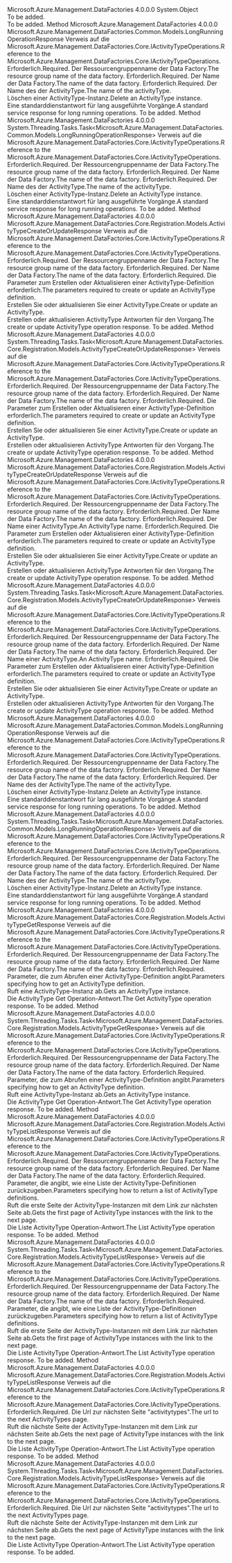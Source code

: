 <Type Name="ActivityTypeOperationsExtensions" FullName="Microsoft.Azure.Management.DataFactories.Core.ActivityTypeOperationsExtensions">
  <TypeSignature Language="C#" Value="public static class ActivityTypeOperationsExtensions" />
  <TypeSignature Language="ILAsm" Value=".class public auto ansi abstract sealed beforefieldinit ActivityTypeOperationsExtensions extends System.Object" />
  <TypeSignature Language="DocId" Value="T:Microsoft.Azure.Management.DataFactories.Core.ActivityTypeOperationsExtensions" />
  <TypeSignature Language="VB.NET" Value="Public Module ActivityTypeOperationsExtensions" />
  <TypeSignature Language="F#" Value="type ActivityTypeOperationsExtensions = class" />
  <AssemblyInfo>
    <AssemblyName>Microsoft.Azure.Management.DataFactories</AssemblyName>
    <AssemblyVersion>4.0.0.0</AssemblyVersion>
  </AssemblyInfo>
  <Base>
    <BaseTypeName>System.Object</BaseTypeName>
  </Base>
  <Interfaces />
  <Docs>
    <summary>To be added.</summary>
    <remarks>To be added.</remarks>
  </Docs>
  <Members>
    <Member MemberName="BeginDelete">
      <MemberSignature Language="C#" Value="public static Microsoft.Azure.Management.DataFactories.Common.Models.LongRunningOperationResponse BeginDelete (this Microsoft.Azure.Management.DataFactories.Core.IActivityTypeOperations operations, string resourceGroupName, string dataFactoryName, string activityTypeName);" />
      <MemberSignature Language="ILAsm" Value=".method public static hidebysig class Microsoft.Azure.Management.DataFactories.Common.Models.LongRunningOperationResponse BeginDelete(class Microsoft.Azure.Management.DataFactories.Core.IActivityTypeOperations operations, string resourceGroupName, string dataFactoryName, string activityTypeName) cil managed" />
      <MemberSignature Language="DocId" Value="M:Microsoft.Azure.Management.DataFactories.Core.ActivityTypeOperationsExtensions.BeginDelete(Microsoft.Azure.Management.DataFactories.Core.IActivityTypeOperations,System.String,System.String,System.String)" />
      <MemberSignature Language="VB.NET" Value="&lt;Extension()&gt;&#xA;Public Function BeginDelete (operations As IActivityTypeOperations, resourceGroupName As String, dataFactoryName As String, activityTypeName As String) As LongRunningOperationResponse" />
      <MemberSignature Language="F#" Value="static member BeginDelete : Microsoft.Azure.Management.DataFactories.Core.IActivityTypeOperations * string * string * string -&gt; Microsoft.Azure.Management.DataFactories.Common.Models.LongRunningOperationResponse" Usage="Microsoft.Azure.Management.DataFactories.Core.ActivityTypeOperationsExtensions.BeginDelete (operations, resourceGroupName, dataFactoryName, activityTypeName)" />
      <MemberType>Method</MemberType>
      <AssemblyInfo>
        <AssemblyName>Microsoft.Azure.Management.DataFactories</AssemblyName>
        <AssemblyVersion>4.0.0.0</AssemblyVersion>
      </AssemblyInfo>
      <ReturnValue>
        <ReturnType>Microsoft.Azure.Management.DataFactories.Common.Models.LongRunningOperationResponse</ReturnType>
      </ReturnValue>
      <Parameters>
        <Parameter Name="operations" Type="Microsoft.Azure.Management.DataFactories.Core.IActivityTypeOperations" RefType="this" />
        <Parameter Name="resourceGroupName" Type="System.String" />
        <Parameter Name="dataFactoryName" Type="System.String" />
        <Parameter Name="activityTypeName" Type="System.String" />
      </Parameters>
      <Docs>
        <param name="operations">
            <span data-ttu-id="b7445-101">Verweis auf die Microsoft.Azure.Management.DataFactories.Core.IActivityTypeOperations.</span><span class="sxs-lookup"><span data-stu-id="b7445-101">Reference to the Microsoft.Azure.Management.DataFactories.Core.IActivityTypeOperations.</span></span>
            </param>
        <param name="resourceGroupName">
            <span data-ttu-id="b7445-102">Erforderlich.</span><span class="sxs-lookup"><span data-stu-id="b7445-102">Required.</span></span> <span data-ttu-id="b7445-103">Der Ressourcengruppenname der Data Factory.</span><span class="sxs-lookup"><span data-stu-id="b7445-103">The resource group name of the data factory.</span></span>
            </param>
        <param name="dataFactoryName">
            <span data-ttu-id="b7445-104">Erforderlich.</span><span class="sxs-lookup"><span data-stu-id="b7445-104">Required.</span></span> <span data-ttu-id="b7445-105">Der Name der Data Factory.</span><span class="sxs-lookup"><span data-stu-id="b7445-105">The name of the data factory.</span></span>
            </param>
        <param name="activityTypeName">
            <span data-ttu-id="b7445-106">Erforderlich.</span><span class="sxs-lookup"><span data-stu-id="b7445-106">Required.</span></span> <span data-ttu-id="b7445-107">Der Name des der ActivityType.</span><span class="sxs-lookup"><span data-stu-id="b7445-107">The name of the activityType.</span></span>
            </param>
        <summary>
            <span data-ttu-id="b7445-108">Löschen einer ActivityType-Instanz.</span><span class="sxs-lookup"><span data-stu-id="b7445-108">Delete an ActivityType instance.</span></span>
            </summary>
        <returns>
            <span data-ttu-id="b7445-109">Eine standarddienstantwort für lang ausgeführte Vorgänge.</span><span class="sxs-lookup"><span data-stu-id="b7445-109">A standard service response for long running operations.</span></span>
            </returns>
        <remarks>To be added.</remarks>
      </Docs>
    </Member>
    <Member MemberName="BeginDeleteAsync">
      <MemberSignature Language="C#" Value="public static System.Threading.Tasks.Task&lt;Microsoft.Azure.Management.DataFactories.Common.Models.LongRunningOperationResponse&gt; BeginDeleteAsync (this Microsoft.Azure.Management.DataFactories.Core.IActivityTypeOperations operations, string resourceGroupName, string dataFactoryName, string activityTypeName);" />
      <MemberSignature Language="ILAsm" Value=".method public static hidebysig class System.Threading.Tasks.Task`1&lt;class Microsoft.Azure.Management.DataFactories.Common.Models.LongRunningOperationResponse&gt; BeginDeleteAsync(class Microsoft.Azure.Management.DataFactories.Core.IActivityTypeOperations operations, string resourceGroupName, string dataFactoryName, string activityTypeName) cil managed" />
      <MemberSignature Language="DocId" Value="M:Microsoft.Azure.Management.DataFactories.Core.ActivityTypeOperationsExtensions.BeginDeleteAsync(Microsoft.Azure.Management.DataFactories.Core.IActivityTypeOperations,System.String,System.String,System.String)" />
      <MemberSignature Language="VB.NET" Value="&lt;Extension()&gt;&#xA;Public Function BeginDeleteAsync (operations As IActivityTypeOperations, resourceGroupName As String, dataFactoryName As String, activityTypeName As String) As Task(Of LongRunningOperationResponse)" />
      <MemberSignature Language="F#" Value="static member BeginDeleteAsync : Microsoft.Azure.Management.DataFactories.Core.IActivityTypeOperations * string * string * string -&gt; System.Threading.Tasks.Task&lt;Microsoft.Azure.Management.DataFactories.Common.Models.LongRunningOperationResponse&gt;" Usage="Microsoft.Azure.Management.DataFactories.Core.ActivityTypeOperationsExtensions.BeginDeleteAsync (operations, resourceGroupName, dataFactoryName, activityTypeName)" />
      <MemberType>Method</MemberType>
      <AssemblyInfo>
        <AssemblyName>Microsoft.Azure.Management.DataFactories</AssemblyName>
        <AssemblyVersion>4.0.0.0</AssemblyVersion>
      </AssemblyInfo>
      <ReturnValue>
        <ReturnType>System.Threading.Tasks.Task&lt;Microsoft.Azure.Management.DataFactories.Common.Models.LongRunningOperationResponse&gt;</ReturnType>
      </ReturnValue>
      <Parameters>
        <Parameter Name="operations" Type="Microsoft.Azure.Management.DataFactories.Core.IActivityTypeOperations" RefType="this" />
        <Parameter Name="resourceGroupName" Type="System.String" />
        <Parameter Name="dataFactoryName" Type="System.String" />
        <Parameter Name="activityTypeName" Type="System.String" />
      </Parameters>
      <Docs>
        <param name="operations">
            <span data-ttu-id="b7445-110">Verweis auf die Microsoft.Azure.Management.DataFactories.Core.IActivityTypeOperations.</span><span class="sxs-lookup"><span data-stu-id="b7445-110">Reference to the Microsoft.Azure.Management.DataFactories.Core.IActivityTypeOperations.</span></span>
            </param>
        <param name="resourceGroupName">
            <span data-ttu-id="b7445-111">Erforderlich.</span><span class="sxs-lookup"><span data-stu-id="b7445-111">Required.</span></span> <span data-ttu-id="b7445-112">Der Ressourcengruppenname der Data Factory.</span><span class="sxs-lookup"><span data-stu-id="b7445-112">The resource group name of the data factory.</span></span>
            </param>
        <param name="dataFactoryName">
            <span data-ttu-id="b7445-113">Erforderlich.</span><span class="sxs-lookup"><span data-stu-id="b7445-113">Required.</span></span> <span data-ttu-id="b7445-114">Der Name der Data Factory.</span><span class="sxs-lookup"><span data-stu-id="b7445-114">The name of the data factory.</span></span>
            </param>
        <param name="activityTypeName">
            <span data-ttu-id="b7445-115">Erforderlich.</span><span class="sxs-lookup"><span data-stu-id="b7445-115">Required.</span></span> <span data-ttu-id="b7445-116">Der Name des der ActivityType.</span><span class="sxs-lookup"><span data-stu-id="b7445-116">The name of the activityType.</span></span>
            </param>
        <summary>
            <span data-ttu-id="b7445-117">Löschen einer ActivityType-Instanz.</span><span class="sxs-lookup"><span data-stu-id="b7445-117">Delete an ActivityType instance.</span></span>
            </summary>
        <returns>
            <span data-ttu-id="b7445-118">Eine standarddienstantwort für lang ausgeführte Vorgänge.</span><span class="sxs-lookup"><span data-stu-id="b7445-118">A standard service response for long running operations.</span></span>
            </returns>
        <remarks>To be added.</remarks>
      </Docs>
    </Member>
    <Member MemberName="CreateOrUpdate">
      <MemberSignature Language="C#" Value="public static Microsoft.Azure.Management.DataFactories.Core.Registration.Models.ActivityTypeCreateOrUpdateResponse CreateOrUpdate (this Microsoft.Azure.Management.DataFactories.Core.IActivityTypeOperations operations, string resourceGroupName, string dataFactoryName, Microsoft.Azure.Management.DataFactories.Core.Registration.Models.ActivityTypeCreateOrUpdateParameters parameters);" />
      <MemberSignature Language="ILAsm" Value=".method public static hidebysig class Microsoft.Azure.Management.DataFactories.Core.Registration.Models.ActivityTypeCreateOrUpdateResponse CreateOrUpdate(class Microsoft.Azure.Management.DataFactories.Core.IActivityTypeOperations operations, string resourceGroupName, string dataFactoryName, class Microsoft.Azure.Management.DataFactories.Core.Registration.Models.ActivityTypeCreateOrUpdateParameters parameters) cil managed" />
      <MemberSignature Language="DocId" Value="M:Microsoft.Azure.Management.DataFactories.Core.ActivityTypeOperationsExtensions.CreateOrUpdate(Microsoft.Azure.Management.DataFactories.Core.IActivityTypeOperations,System.String,System.String,Microsoft.Azure.Management.DataFactories.Core.Registration.Models.ActivityTypeCreateOrUpdateParameters)" />
      <MemberSignature Language="VB.NET" Value="&lt;Extension()&gt;&#xA;Public Function CreateOrUpdate (operations As IActivityTypeOperations, resourceGroupName As String, dataFactoryName As String, parameters As ActivityTypeCreateOrUpdateParameters) As ActivityTypeCreateOrUpdateResponse" />
      <MemberSignature Language="F#" Value="static member CreateOrUpdate : Microsoft.Azure.Management.DataFactories.Core.IActivityTypeOperations * string * string * Microsoft.Azure.Management.DataFactories.Core.Registration.Models.ActivityTypeCreateOrUpdateParameters -&gt; Microsoft.Azure.Management.DataFactories.Core.Registration.Models.ActivityTypeCreateOrUpdateResponse" Usage="Microsoft.Azure.Management.DataFactories.Core.ActivityTypeOperationsExtensions.CreateOrUpdate (operations, resourceGroupName, dataFactoryName, parameters)" />
      <MemberType>Method</MemberType>
      <AssemblyInfo>
        <AssemblyName>Microsoft.Azure.Management.DataFactories</AssemblyName>
        <AssemblyVersion>4.0.0.0</AssemblyVersion>
      </AssemblyInfo>
      <ReturnValue>
        <ReturnType>Microsoft.Azure.Management.DataFactories.Core.Registration.Models.ActivityTypeCreateOrUpdateResponse</ReturnType>
      </ReturnValue>
      <Parameters>
        <Parameter Name="operations" Type="Microsoft.Azure.Management.DataFactories.Core.IActivityTypeOperations" RefType="this" />
        <Parameter Name="resourceGroupName" Type="System.String" />
        <Parameter Name="dataFactoryName" Type="System.String" />
        <Parameter Name="parameters" Type="Microsoft.Azure.Management.DataFactories.Core.Registration.Models.ActivityTypeCreateOrUpdateParameters" />
      </Parameters>
      <Docs>
        <param name="operations">
            <span data-ttu-id="b7445-119">Verweis auf die Microsoft.Azure.Management.DataFactories.Core.IActivityTypeOperations.</span><span class="sxs-lookup"><span data-stu-id="b7445-119">Reference to the Microsoft.Azure.Management.DataFactories.Core.IActivityTypeOperations.</span></span>
            </param>
        <param name="resourceGroupName">
            <span data-ttu-id="b7445-120">Erforderlich.</span><span class="sxs-lookup"><span data-stu-id="b7445-120">Required.</span></span> <span data-ttu-id="b7445-121">Der Ressourcengruppenname der Data Factory.</span><span class="sxs-lookup"><span data-stu-id="b7445-121">The resource group name of the data factory.</span></span>
            </param>
        <param name="dataFactoryName">
            <span data-ttu-id="b7445-122">Erforderlich.</span><span class="sxs-lookup"><span data-stu-id="b7445-122">Required.</span></span> <span data-ttu-id="b7445-123">Der Name der Data Factory.</span><span class="sxs-lookup"><span data-stu-id="b7445-123">The name of the data factory.</span></span>
            </param>
        <param name="parameters">
            <span data-ttu-id="b7445-124">Erforderlich.</span><span class="sxs-lookup"><span data-stu-id="b7445-124">Required.</span></span> <span data-ttu-id="b7445-125">Die Parameter zum Erstellen oder Aktualisieren einer ActivityType-Definition erforderlich.</span><span class="sxs-lookup"><span data-stu-id="b7445-125">The parameters required to create or update an ActivityType definition.</span></span>
            </param>
        <summary>
            <span data-ttu-id="b7445-126">Erstellen Sie oder aktualisieren Sie einer ActivityType.</span><span class="sxs-lookup"><span data-stu-id="b7445-126">Create or update an ActivityType.</span></span>
            </summary>
        <returns>
            <span data-ttu-id="b7445-127">Erstellen oder aktualisieren ActivityType Antworten für den Vorgang.</span><span class="sxs-lookup"><span data-stu-id="b7445-127">The create or update ActivityType operation response.</span></span>
            </returns>
        <remarks>To be added.</remarks>
      </Docs>
    </Member>
    <Member MemberName="CreateOrUpdateAsync">
      <MemberSignature Language="C#" Value="public static System.Threading.Tasks.Task&lt;Microsoft.Azure.Management.DataFactories.Core.Registration.Models.ActivityTypeCreateOrUpdateResponse&gt; CreateOrUpdateAsync (this Microsoft.Azure.Management.DataFactories.Core.IActivityTypeOperations operations, string resourceGroupName, string dataFactoryName, Microsoft.Azure.Management.DataFactories.Core.Registration.Models.ActivityTypeCreateOrUpdateParameters parameters);" />
      <MemberSignature Language="ILAsm" Value=".method public static hidebysig class System.Threading.Tasks.Task`1&lt;class Microsoft.Azure.Management.DataFactories.Core.Registration.Models.ActivityTypeCreateOrUpdateResponse&gt; CreateOrUpdateAsync(class Microsoft.Azure.Management.DataFactories.Core.IActivityTypeOperations operations, string resourceGroupName, string dataFactoryName, class Microsoft.Azure.Management.DataFactories.Core.Registration.Models.ActivityTypeCreateOrUpdateParameters parameters) cil managed" />
      <MemberSignature Language="DocId" Value="M:Microsoft.Azure.Management.DataFactories.Core.ActivityTypeOperationsExtensions.CreateOrUpdateAsync(Microsoft.Azure.Management.DataFactories.Core.IActivityTypeOperations,System.String,System.String,Microsoft.Azure.Management.DataFactories.Core.Registration.Models.ActivityTypeCreateOrUpdateParameters)" />
      <MemberSignature Language="VB.NET" Value="&lt;Extension()&gt;&#xA;Public Function CreateOrUpdateAsync (operations As IActivityTypeOperations, resourceGroupName As String, dataFactoryName As String, parameters As ActivityTypeCreateOrUpdateParameters) As Task(Of ActivityTypeCreateOrUpdateResponse)" />
      <MemberSignature Language="F#" Value="static member CreateOrUpdateAsync : Microsoft.Azure.Management.DataFactories.Core.IActivityTypeOperations * string * string * Microsoft.Azure.Management.DataFactories.Core.Registration.Models.ActivityTypeCreateOrUpdateParameters -&gt; System.Threading.Tasks.Task&lt;Microsoft.Azure.Management.DataFactories.Core.Registration.Models.ActivityTypeCreateOrUpdateResponse&gt;" Usage="Microsoft.Azure.Management.DataFactories.Core.ActivityTypeOperationsExtensions.CreateOrUpdateAsync (operations, resourceGroupName, dataFactoryName, parameters)" />
      <MemberType>Method</MemberType>
      <AssemblyInfo>
        <AssemblyName>Microsoft.Azure.Management.DataFactories</AssemblyName>
        <AssemblyVersion>4.0.0.0</AssemblyVersion>
      </AssemblyInfo>
      <ReturnValue>
        <ReturnType>System.Threading.Tasks.Task&lt;Microsoft.Azure.Management.DataFactories.Core.Registration.Models.ActivityTypeCreateOrUpdateResponse&gt;</ReturnType>
      </ReturnValue>
      <Parameters>
        <Parameter Name="operations" Type="Microsoft.Azure.Management.DataFactories.Core.IActivityTypeOperations" RefType="this" />
        <Parameter Name="resourceGroupName" Type="System.String" />
        <Parameter Name="dataFactoryName" Type="System.String" />
        <Parameter Name="parameters" Type="Microsoft.Azure.Management.DataFactories.Core.Registration.Models.ActivityTypeCreateOrUpdateParameters" />
      </Parameters>
      <Docs>
        <param name="operations">
            <span data-ttu-id="b7445-128">Verweis auf die Microsoft.Azure.Management.DataFactories.Core.IActivityTypeOperations.</span><span class="sxs-lookup"><span data-stu-id="b7445-128">Reference to the Microsoft.Azure.Management.DataFactories.Core.IActivityTypeOperations.</span></span>
            </param>
        <param name="resourceGroupName">
            <span data-ttu-id="b7445-129">Erforderlich.</span><span class="sxs-lookup"><span data-stu-id="b7445-129">Required.</span></span> <span data-ttu-id="b7445-130">Der Ressourcengruppenname der Data Factory.</span><span class="sxs-lookup"><span data-stu-id="b7445-130">The resource group name of the data factory.</span></span>
            </param>
        <param name="dataFactoryName">
            <span data-ttu-id="b7445-131">Erforderlich.</span><span class="sxs-lookup"><span data-stu-id="b7445-131">Required.</span></span> <span data-ttu-id="b7445-132">Der Name der Data Factory.</span><span class="sxs-lookup"><span data-stu-id="b7445-132">The name of the data factory.</span></span>
            </param>
        <param name="parameters">
            <span data-ttu-id="b7445-133">Erforderlich.</span><span class="sxs-lookup"><span data-stu-id="b7445-133">Required.</span></span> <span data-ttu-id="b7445-134">Die Parameter zum Erstellen oder Aktualisieren einer ActivityType-Definition erforderlich.</span><span class="sxs-lookup"><span data-stu-id="b7445-134">The parameters required to create or update an ActivityType definition.</span></span>
            </param>
        <summary>
            <span data-ttu-id="b7445-135">Erstellen Sie oder aktualisieren Sie einer ActivityType.</span><span class="sxs-lookup"><span data-stu-id="b7445-135">Create or update an ActivityType.</span></span>
            </summary>
        <returns>
            <span data-ttu-id="b7445-136">Erstellen oder aktualisieren ActivityType Antworten für den Vorgang.</span><span class="sxs-lookup"><span data-stu-id="b7445-136">The create or update ActivityType operation response.</span></span>
            </returns>
        <remarks>To be added.</remarks>
      </Docs>
    </Member>
    <Member MemberName="CreateOrUpdateWithRawJsonContent">
      <MemberSignature Language="C#" Value="public static Microsoft.Azure.Management.DataFactories.Core.Registration.Models.ActivityTypeCreateOrUpdateResponse CreateOrUpdateWithRawJsonContent (this Microsoft.Azure.Management.DataFactories.Core.IActivityTypeOperations operations, string resourceGroupName, string dataFactoryName, string activityTypeName, Microsoft.Azure.Management.DataFactories.Core.Registration.Models.ActivityTypeCreateOrUpdateWithRawJsonContentParameters parameters);" />
      <MemberSignature Language="ILAsm" Value=".method public static hidebysig class Microsoft.Azure.Management.DataFactories.Core.Registration.Models.ActivityTypeCreateOrUpdateResponse CreateOrUpdateWithRawJsonContent(class Microsoft.Azure.Management.DataFactories.Core.IActivityTypeOperations operations, string resourceGroupName, string dataFactoryName, string activityTypeName, class Microsoft.Azure.Management.DataFactories.Core.Registration.Models.ActivityTypeCreateOrUpdateWithRawJsonContentParameters parameters) cil managed" />
      <MemberSignature Language="DocId" Value="M:Microsoft.Azure.Management.DataFactories.Core.ActivityTypeOperationsExtensions.CreateOrUpdateWithRawJsonContent(Microsoft.Azure.Management.DataFactories.Core.IActivityTypeOperations,System.String,System.String,System.String,Microsoft.Azure.Management.DataFactories.Core.Registration.Models.ActivityTypeCreateOrUpdateWithRawJsonContentParameters)" />
      <MemberSignature Language="VB.NET" Value="&lt;Extension()&gt;&#xA;Public Function CreateOrUpdateWithRawJsonContent (operations As IActivityTypeOperations, resourceGroupName As String, dataFactoryName As String, activityTypeName As String, parameters As ActivityTypeCreateOrUpdateWithRawJsonContentParameters) As ActivityTypeCreateOrUpdateResponse" />
      <MemberSignature Language="F#" Value="static member CreateOrUpdateWithRawJsonContent : Microsoft.Azure.Management.DataFactories.Core.IActivityTypeOperations * string * string * string * Microsoft.Azure.Management.DataFactories.Core.Registration.Models.ActivityTypeCreateOrUpdateWithRawJsonContentParameters -&gt; Microsoft.Azure.Management.DataFactories.Core.Registration.Models.ActivityTypeCreateOrUpdateResponse" Usage="Microsoft.Azure.Management.DataFactories.Core.ActivityTypeOperationsExtensions.CreateOrUpdateWithRawJsonContent (operations, resourceGroupName, dataFactoryName, activityTypeName, parameters)" />
      <MemberType>Method</MemberType>
      <AssemblyInfo>
        <AssemblyName>Microsoft.Azure.Management.DataFactories</AssemblyName>
        <AssemblyVersion>4.0.0.0</AssemblyVersion>
      </AssemblyInfo>
      <ReturnValue>
        <ReturnType>Microsoft.Azure.Management.DataFactories.Core.Registration.Models.ActivityTypeCreateOrUpdateResponse</ReturnType>
      </ReturnValue>
      <Parameters>
        <Parameter Name="operations" Type="Microsoft.Azure.Management.DataFactories.Core.IActivityTypeOperations" RefType="this" />
        <Parameter Name="resourceGroupName" Type="System.String" />
        <Parameter Name="dataFactoryName" Type="System.String" />
        <Parameter Name="activityTypeName" Type="System.String" />
        <Parameter Name="parameters" Type="Microsoft.Azure.Management.DataFactories.Core.Registration.Models.ActivityTypeCreateOrUpdateWithRawJsonContentParameters" />
      </Parameters>
      <Docs>
        <param name="operations">
            <span data-ttu-id="b7445-137">Verweis auf die Microsoft.Azure.Management.DataFactories.Core.IActivityTypeOperations.</span><span class="sxs-lookup"><span data-stu-id="b7445-137">Reference to the Microsoft.Azure.Management.DataFactories.Core.IActivityTypeOperations.</span></span>
            </param>
        <param name="resourceGroupName">
            <span data-ttu-id="b7445-138">Erforderlich.</span><span class="sxs-lookup"><span data-stu-id="b7445-138">Required.</span></span> <span data-ttu-id="b7445-139">Der Ressourcengruppenname der Data Factory.</span><span class="sxs-lookup"><span data-stu-id="b7445-139">The resource group name of the data factory.</span></span>
            </param>
        <param name="dataFactoryName">
            <span data-ttu-id="b7445-140">Erforderlich.</span><span class="sxs-lookup"><span data-stu-id="b7445-140">Required.</span></span> <span data-ttu-id="b7445-141">Der Name der Data Factory.</span><span class="sxs-lookup"><span data-stu-id="b7445-141">The name of the data factory.</span></span>
            </param>
        <param name="activityTypeName">
            <span data-ttu-id="b7445-142">Erforderlich.</span><span class="sxs-lookup"><span data-stu-id="b7445-142">Required.</span></span> <span data-ttu-id="b7445-143">Der Name einer ActivityType.</span><span class="sxs-lookup"><span data-stu-id="b7445-143">An ActivityType name.</span></span>
            </param>
        <param name="parameters">
            <span data-ttu-id="b7445-144">Erforderlich.</span><span class="sxs-lookup"><span data-stu-id="b7445-144">Required.</span></span> <span data-ttu-id="b7445-145">Die Parameter zum Erstellen oder Aktualisieren einer ActivityType-Definition erforderlich.</span><span class="sxs-lookup"><span data-stu-id="b7445-145">The parameters required to create or update an ActivityType definition.</span></span>
            </param>
        <summary>
            <span data-ttu-id="b7445-146">Erstellen Sie oder aktualisieren Sie einer ActivityType.</span><span class="sxs-lookup"><span data-stu-id="b7445-146">Create or update an ActivityType.</span></span>
            </summary>
        <returns>
            <span data-ttu-id="b7445-147">Erstellen oder aktualisieren ActivityType Antworten für den Vorgang.</span><span class="sxs-lookup"><span data-stu-id="b7445-147">The create or update ActivityType operation response.</span></span>
            </returns>
        <remarks>To be added.</remarks>
      </Docs>
    </Member>
    <Member MemberName="CreateOrUpdateWithRawJsonContentAsync">
      <MemberSignature Language="C#" Value="public static System.Threading.Tasks.Task&lt;Microsoft.Azure.Management.DataFactories.Core.Registration.Models.ActivityTypeCreateOrUpdateResponse&gt; CreateOrUpdateWithRawJsonContentAsync (this Microsoft.Azure.Management.DataFactories.Core.IActivityTypeOperations operations, string resourceGroupName, string dataFactoryName, string activityTypeName, Microsoft.Azure.Management.DataFactories.Core.Registration.Models.ActivityTypeCreateOrUpdateWithRawJsonContentParameters parameters);" />
      <MemberSignature Language="ILAsm" Value=".method public static hidebysig class System.Threading.Tasks.Task`1&lt;class Microsoft.Azure.Management.DataFactories.Core.Registration.Models.ActivityTypeCreateOrUpdateResponse&gt; CreateOrUpdateWithRawJsonContentAsync(class Microsoft.Azure.Management.DataFactories.Core.IActivityTypeOperations operations, string resourceGroupName, string dataFactoryName, string activityTypeName, class Microsoft.Azure.Management.DataFactories.Core.Registration.Models.ActivityTypeCreateOrUpdateWithRawJsonContentParameters parameters) cil managed" />
      <MemberSignature Language="DocId" Value="M:Microsoft.Azure.Management.DataFactories.Core.ActivityTypeOperationsExtensions.CreateOrUpdateWithRawJsonContentAsync(Microsoft.Azure.Management.DataFactories.Core.IActivityTypeOperations,System.String,System.String,System.String,Microsoft.Azure.Management.DataFactories.Core.Registration.Models.ActivityTypeCreateOrUpdateWithRawJsonContentParameters)" />
      <MemberSignature Language="VB.NET" Value="&lt;Extension()&gt;&#xA;Public Function CreateOrUpdateWithRawJsonContentAsync (operations As IActivityTypeOperations, resourceGroupName As String, dataFactoryName As String, activityTypeName As String, parameters As ActivityTypeCreateOrUpdateWithRawJsonContentParameters) As Task(Of ActivityTypeCreateOrUpdateResponse)" />
      <MemberSignature Language="F#" Value="static member CreateOrUpdateWithRawJsonContentAsync : Microsoft.Azure.Management.DataFactories.Core.IActivityTypeOperations * string * string * string * Microsoft.Azure.Management.DataFactories.Core.Registration.Models.ActivityTypeCreateOrUpdateWithRawJsonContentParameters -&gt; System.Threading.Tasks.Task&lt;Microsoft.Azure.Management.DataFactories.Core.Registration.Models.ActivityTypeCreateOrUpdateResponse&gt;" Usage="Microsoft.Azure.Management.DataFactories.Core.ActivityTypeOperationsExtensions.CreateOrUpdateWithRawJsonContentAsync (operations, resourceGroupName, dataFactoryName, activityTypeName, parameters)" />
      <MemberType>Method</MemberType>
      <AssemblyInfo>
        <AssemblyName>Microsoft.Azure.Management.DataFactories</AssemblyName>
        <AssemblyVersion>4.0.0.0</AssemblyVersion>
      </AssemblyInfo>
      <ReturnValue>
        <ReturnType>System.Threading.Tasks.Task&lt;Microsoft.Azure.Management.DataFactories.Core.Registration.Models.ActivityTypeCreateOrUpdateResponse&gt;</ReturnType>
      </ReturnValue>
      <Parameters>
        <Parameter Name="operations" Type="Microsoft.Azure.Management.DataFactories.Core.IActivityTypeOperations" RefType="this" />
        <Parameter Name="resourceGroupName" Type="System.String" />
        <Parameter Name="dataFactoryName" Type="System.String" />
        <Parameter Name="activityTypeName" Type="System.String" />
        <Parameter Name="parameters" Type="Microsoft.Azure.Management.DataFactories.Core.Registration.Models.ActivityTypeCreateOrUpdateWithRawJsonContentParameters" />
      </Parameters>
      <Docs>
        <param name="operations">
            <span data-ttu-id="b7445-148">Verweis auf die Microsoft.Azure.Management.DataFactories.Core.IActivityTypeOperations.</span><span class="sxs-lookup"><span data-stu-id="b7445-148">Reference to the Microsoft.Azure.Management.DataFactories.Core.IActivityTypeOperations.</span></span>
            </param>
        <param name="resourceGroupName">
            <span data-ttu-id="b7445-149">Erforderlich.</span><span class="sxs-lookup"><span data-stu-id="b7445-149">Required.</span></span> <span data-ttu-id="b7445-150">Der Ressourcengruppenname der Data Factory.</span><span class="sxs-lookup"><span data-stu-id="b7445-150">The resource group name of the data factory.</span></span>
            </param>
        <param name="dataFactoryName">
            <span data-ttu-id="b7445-151">Erforderlich.</span><span class="sxs-lookup"><span data-stu-id="b7445-151">Required.</span></span> <span data-ttu-id="b7445-152">Der Name der Data Factory.</span><span class="sxs-lookup"><span data-stu-id="b7445-152">The name of the data factory.</span></span>
            </param>
        <param name="activityTypeName">
            <span data-ttu-id="b7445-153">Erforderlich.</span><span class="sxs-lookup"><span data-stu-id="b7445-153">Required.</span></span> <span data-ttu-id="b7445-154">Der Name einer ActivityType.</span><span class="sxs-lookup"><span data-stu-id="b7445-154">An ActivityType name.</span></span>
            </param>
        <param name="parameters">
            <span data-ttu-id="b7445-155">Erforderlich.</span><span class="sxs-lookup"><span data-stu-id="b7445-155">Required.</span></span> <span data-ttu-id="b7445-156">Die Parameter zum Erstellen oder Aktualisieren einer ActivityType-Definition erforderlich.</span><span class="sxs-lookup"><span data-stu-id="b7445-156">The parameters required to create or update an ActivityType definition.</span></span>
            </param>
        <summary>
            <span data-ttu-id="b7445-157">Erstellen Sie oder aktualisieren Sie einer ActivityType.</span><span class="sxs-lookup"><span data-stu-id="b7445-157">Create or update an ActivityType.</span></span>
            </summary>
        <returns>
            <span data-ttu-id="b7445-158">Erstellen oder aktualisieren ActivityType Antworten für den Vorgang.</span><span class="sxs-lookup"><span data-stu-id="b7445-158">The create or update ActivityType operation response.</span></span>
            </returns>
        <remarks>To be added.</remarks>
      </Docs>
    </Member>
    <Member MemberName="Delete">
      <MemberSignature Language="C#" Value="public static Microsoft.Azure.Management.DataFactories.Common.Models.LongRunningOperationResponse Delete (this Microsoft.Azure.Management.DataFactories.Core.IActivityTypeOperations operations, string resourceGroupName, string dataFactoryName, string activityTypeName);" />
      <MemberSignature Language="ILAsm" Value=".method public static hidebysig class Microsoft.Azure.Management.DataFactories.Common.Models.LongRunningOperationResponse Delete(class Microsoft.Azure.Management.DataFactories.Core.IActivityTypeOperations operations, string resourceGroupName, string dataFactoryName, string activityTypeName) cil managed" />
      <MemberSignature Language="DocId" Value="M:Microsoft.Azure.Management.DataFactories.Core.ActivityTypeOperationsExtensions.Delete(Microsoft.Azure.Management.DataFactories.Core.IActivityTypeOperations,System.String,System.String,System.String)" />
      <MemberSignature Language="VB.NET" Value="&lt;Extension()&gt;&#xA;Public Function Delete (operations As IActivityTypeOperations, resourceGroupName As String, dataFactoryName As String, activityTypeName As String) As LongRunningOperationResponse" />
      <MemberSignature Language="F#" Value="static member Delete : Microsoft.Azure.Management.DataFactories.Core.IActivityTypeOperations * string * string * string -&gt; Microsoft.Azure.Management.DataFactories.Common.Models.LongRunningOperationResponse" Usage="Microsoft.Azure.Management.DataFactories.Core.ActivityTypeOperationsExtensions.Delete (operations, resourceGroupName, dataFactoryName, activityTypeName)" />
      <MemberType>Method</MemberType>
      <AssemblyInfo>
        <AssemblyName>Microsoft.Azure.Management.DataFactories</AssemblyName>
        <AssemblyVersion>4.0.0.0</AssemblyVersion>
      </AssemblyInfo>
      <ReturnValue>
        <ReturnType>Microsoft.Azure.Management.DataFactories.Common.Models.LongRunningOperationResponse</ReturnType>
      </ReturnValue>
      <Parameters>
        <Parameter Name="operations" Type="Microsoft.Azure.Management.DataFactories.Core.IActivityTypeOperations" RefType="this" />
        <Parameter Name="resourceGroupName" Type="System.String" />
        <Parameter Name="dataFactoryName" Type="System.String" />
        <Parameter Name="activityTypeName" Type="System.String" />
      </Parameters>
      <Docs>
        <param name="operations">
            <span data-ttu-id="b7445-159">Verweis auf die Microsoft.Azure.Management.DataFactories.Core.IActivityTypeOperations.</span><span class="sxs-lookup"><span data-stu-id="b7445-159">Reference to the Microsoft.Azure.Management.DataFactories.Core.IActivityTypeOperations.</span></span>
            </param>
        <param name="resourceGroupName">
            <span data-ttu-id="b7445-160">Erforderlich.</span><span class="sxs-lookup"><span data-stu-id="b7445-160">Required.</span></span> <span data-ttu-id="b7445-161">Der Ressourcengruppenname der Data Factory.</span><span class="sxs-lookup"><span data-stu-id="b7445-161">The resource group name of the data factory.</span></span>
            </param>
        <param name="dataFactoryName">
            <span data-ttu-id="b7445-162">Erforderlich.</span><span class="sxs-lookup"><span data-stu-id="b7445-162">Required.</span></span> <span data-ttu-id="b7445-163">Der Name der Data Factory.</span><span class="sxs-lookup"><span data-stu-id="b7445-163">The name of the data factory.</span></span>
            </param>
        <param name="activityTypeName">
            <span data-ttu-id="b7445-164">Erforderlich.</span><span class="sxs-lookup"><span data-stu-id="b7445-164">Required.</span></span> <span data-ttu-id="b7445-165">Der Name des der ActivityType.</span><span class="sxs-lookup"><span data-stu-id="b7445-165">The name of the activityType.</span></span>
            </param>
        <summary>
            <span data-ttu-id="b7445-166">Löschen einer ActivityType-Instanz.</span><span class="sxs-lookup"><span data-stu-id="b7445-166">Delete an ActivityType instance.</span></span>
            </summary>
        <returns>
            <span data-ttu-id="b7445-167">Eine standarddienstantwort für lang ausgeführte Vorgänge.</span><span class="sxs-lookup"><span data-stu-id="b7445-167">A standard service response for long running operations.</span></span>
            </returns>
        <remarks>To be added.</remarks>
      </Docs>
    </Member>
    <Member MemberName="DeleteAsync">
      <MemberSignature Language="C#" Value="public static System.Threading.Tasks.Task&lt;Microsoft.Azure.Management.DataFactories.Common.Models.LongRunningOperationResponse&gt; DeleteAsync (this Microsoft.Azure.Management.DataFactories.Core.IActivityTypeOperations operations, string resourceGroupName, string dataFactoryName, string activityTypeName);" />
      <MemberSignature Language="ILAsm" Value=".method public static hidebysig class System.Threading.Tasks.Task`1&lt;class Microsoft.Azure.Management.DataFactories.Common.Models.LongRunningOperationResponse&gt; DeleteAsync(class Microsoft.Azure.Management.DataFactories.Core.IActivityTypeOperations operations, string resourceGroupName, string dataFactoryName, string activityTypeName) cil managed" />
      <MemberSignature Language="DocId" Value="M:Microsoft.Azure.Management.DataFactories.Core.ActivityTypeOperationsExtensions.DeleteAsync(Microsoft.Azure.Management.DataFactories.Core.IActivityTypeOperations,System.String,System.String,System.String)" />
      <MemberSignature Language="VB.NET" Value="&lt;Extension()&gt;&#xA;Public Function DeleteAsync (operations As IActivityTypeOperations, resourceGroupName As String, dataFactoryName As String, activityTypeName As String) As Task(Of LongRunningOperationResponse)" />
      <MemberSignature Language="F#" Value="static member DeleteAsync : Microsoft.Azure.Management.DataFactories.Core.IActivityTypeOperations * string * string * string -&gt; System.Threading.Tasks.Task&lt;Microsoft.Azure.Management.DataFactories.Common.Models.LongRunningOperationResponse&gt;" Usage="Microsoft.Azure.Management.DataFactories.Core.ActivityTypeOperationsExtensions.DeleteAsync (operations, resourceGroupName, dataFactoryName, activityTypeName)" />
      <MemberType>Method</MemberType>
      <AssemblyInfo>
        <AssemblyName>Microsoft.Azure.Management.DataFactories</AssemblyName>
        <AssemblyVersion>4.0.0.0</AssemblyVersion>
      </AssemblyInfo>
      <ReturnValue>
        <ReturnType>System.Threading.Tasks.Task&lt;Microsoft.Azure.Management.DataFactories.Common.Models.LongRunningOperationResponse&gt;</ReturnType>
      </ReturnValue>
      <Parameters>
        <Parameter Name="operations" Type="Microsoft.Azure.Management.DataFactories.Core.IActivityTypeOperations" RefType="this" />
        <Parameter Name="resourceGroupName" Type="System.String" />
        <Parameter Name="dataFactoryName" Type="System.String" />
        <Parameter Name="activityTypeName" Type="System.String" />
      </Parameters>
      <Docs>
        <param name="operations">
            <span data-ttu-id="b7445-168">Verweis auf die Microsoft.Azure.Management.DataFactories.Core.IActivityTypeOperations.</span><span class="sxs-lookup"><span data-stu-id="b7445-168">Reference to the Microsoft.Azure.Management.DataFactories.Core.IActivityTypeOperations.</span></span>
            </param>
        <param name="resourceGroupName">
            <span data-ttu-id="b7445-169">Erforderlich.</span><span class="sxs-lookup"><span data-stu-id="b7445-169">Required.</span></span> <span data-ttu-id="b7445-170">Der Ressourcengruppenname der Data Factory.</span><span class="sxs-lookup"><span data-stu-id="b7445-170">The resource group name of the data factory.</span></span>
            </param>
        <param name="dataFactoryName">
            <span data-ttu-id="b7445-171">Erforderlich.</span><span class="sxs-lookup"><span data-stu-id="b7445-171">Required.</span></span> <span data-ttu-id="b7445-172">Der Name der Data Factory.</span><span class="sxs-lookup"><span data-stu-id="b7445-172">The name of the data factory.</span></span>
            </param>
        <param name="activityTypeName">
            <span data-ttu-id="b7445-173">Erforderlich.</span><span class="sxs-lookup"><span data-stu-id="b7445-173">Required.</span></span> <span data-ttu-id="b7445-174">Der Name des der ActivityType.</span><span class="sxs-lookup"><span data-stu-id="b7445-174">The name of the activityType.</span></span>
            </param>
        <summary>
            <span data-ttu-id="b7445-175">Löschen einer ActivityType-Instanz.</span><span class="sxs-lookup"><span data-stu-id="b7445-175">Delete an ActivityType instance.</span></span>
            </summary>
        <returns>
            <span data-ttu-id="b7445-176">Eine standarddienstantwort für lang ausgeführte Vorgänge.</span><span class="sxs-lookup"><span data-stu-id="b7445-176">A standard service response for long running operations.</span></span>
            </returns>
        <remarks>To be added.</remarks>
      </Docs>
    </Member>
    <Member MemberName="Get">
      <MemberSignature Language="C#" Value="public static Microsoft.Azure.Management.DataFactories.Core.Registration.Models.ActivityTypeGetResponse Get (this Microsoft.Azure.Management.DataFactories.Core.IActivityTypeOperations operations, string resourceGroupName, string dataFactoryName, Microsoft.Azure.Management.DataFactories.Core.Registration.Models.ActivityTypeGetParameters parameters);" />
      <MemberSignature Language="ILAsm" Value=".method public static hidebysig class Microsoft.Azure.Management.DataFactories.Core.Registration.Models.ActivityTypeGetResponse Get(class Microsoft.Azure.Management.DataFactories.Core.IActivityTypeOperations operations, string resourceGroupName, string dataFactoryName, class Microsoft.Azure.Management.DataFactories.Core.Registration.Models.ActivityTypeGetParameters parameters) cil managed" />
      <MemberSignature Language="DocId" Value="M:Microsoft.Azure.Management.DataFactories.Core.ActivityTypeOperationsExtensions.Get(Microsoft.Azure.Management.DataFactories.Core.IActivityTypeOperations,System.String,System.String,Microsoft.Azure.Management.DataFactories.Core.Registration.Models.ActivityTypeGetParameters)" />
      <MemberSignature Language="VB.NET" Value="&lt;Extension()&gt;&#xA;Public Function Get (operations As IActivityTypeOperations, resourceGroupName As String, dataFactoryName As String, parameters As ActivityTypeGetParameters) As ActivityTypeGetResponse" />
      <MemberSignature Language="F#" Value="static member Get : Microsoft.Azure.Management.DataFactories.Core.IActivityTypeOperations * string * string * Microsoft.Azure.Management.DataFactories.Core.Registration.Models.ActivityTypeGetParameters -&gt; Microsoft.Azure.Management.DataFactories.Core.Registration.Models.ActivityTypeGetResponse" Usage="Microsoft.Azure.Management.DataFactories.Core.ActivityTypeOperationsExtensions.Get (operations, resourceGroupName, dataFactoryName, parameters)" />
      <MemberType>Method</MemberType>
      <AssemblyInfo>
        <AssemblyName>Microsoft.Azure.Management.DataFactories</AssemblyName>
        <AssemblyVersion>4.0.0.0</AssemblyVersion>
      </AssemblyInfo>
      <ReturnValue>
        <ReturnType>Microsoft.Azure.Management.DataFactories.Core.Registration.Models.ActivityTypeGetResponse</ReturnType>
      </ReturnValue>
      <Parameters>
        <Parameter Name="operations" Type="Microsoft.Azure.Management.DataFactories.Core.IActivityTypeOperations" RefType="this" />
        <Parameter Name="resourceGroupName" Type="System.String" />
        <Parameter Name="dataFactoryName" Type="System.String" />
        <Parameter Name="parameters" Type="Microsoft.Azure.Management.DataFactories.Core.Registration.Models.ActivityTypeGetParameters" />
      </Parameters>
      <Docs>
        <param name="operations">
            <span data-ttu-id="b7445-177">Verweis auf die Microsoft.Azure.Management.DataFactories.Core.IActivityTypeOperations.</span><span class="sxs-lookup"><span data-stu-id="b7445-177">Reference to the Microsoft.Azure.Management.DataFactories.Core.IActivityTypeOperations.</span></span>
            </param>
        <param name="resourceGroupName">
            <span data-ttu-id="b7445-178">Erforderlich.</span><span class="sxs-lookup"><span data-stu-id="b7445-178">Required.</span></span> <span data-ttu-id="b7445-179">Der Ressourcengruppenname der Data Factory.</span><span class="sxs-lookup"><span data-stu-id="b7445-179">The resource group name of the data factory.</span></span>
            </param>
        <param name="dataFactoryName">
            <span data-ttu-id="b7445-180">Erforderlich.</span><span class="sxs-lookup"><span data-stu-id="b7445-180">Required.</span></span> <span data-ttu-id="b7445-181">Der Name der Data Factory.</span><span class="sxs-lookup"><span data-stu-id="b7445-181">The name of the data factory.</span></span>
            </param>
        <param name="parameters">
            <span data-ttu-id="b7445-182">Erforderlich.</span><span class="sxs-lookup"><span data-stu-id="b7445-182">Required.</span></span> <span data-ttu-id="b7445-183">Parameter, die zum Abrufen einer ActivityType-Definition angibt.</span><span class="sxs-lookup"><span data-stu-id="b7445-183">Parameters specifying how to get an ActivityType definition.</span></span>
            </param>
        <summary>
            <span data-ttu-id="b7445-184">Ruft eine ActivityType-Instanz ab.</span><span class="sxs-lookup"><span data-stu-id="b7445-184">Gets an ActivityType instance.</span></span>
            </summary>
        <returns>
            <span data-ttu-id="b7445-185">Die ActivityType Get Operation-Antwort.</span><span class="sxs-lookup"><span data-stu-id="b7445-185">The Get ActivityType operation response.</span></span>
            </returns>
        <remarks>To be added.</remarks>
      </Docs>
    </Member>
    <Member MemberName="GetAsync">
      <MemberSignature Language="C#" Value="public static System.Threading.Tasks.Task&lt;Microsoft.Azure.Management.DataFactories.Core.Registration.Models.ActivityTypeGetResponse&gt; GetAsync (this Microsoft.Azure.Management.DataFactories.Core.IActivityTypeOperations operations, string resourceGroupName, string dataFactoryName, Microsoft.Azure.Management.DataFactories.Core.Registration.Models.ActivityTypeGetParameters parameters);" />
      <MemberSignature Language="ILAsm" Value=".method public static hidebysig class System.Threading.Tasks.Task`1&lt;class Microsoft.Azure.Management.DataFactories.Core.Registration.Models.ActivityTypeGetResponse&gt; GetAsync(class Microsoft.Azure.Management.DataFactories.Core.IActivityTypeOperations operations, string resourceGroupName, string dataFactoryName, class Microsoft.Azure.Management.DataFactories.Core.Registration.Models.ActivityTypeGetParameters parameters) cil managed" />
      <MemberSignature Language="DocId" Value="M:Microsoft.Azure.Management.DataFactories.Core.ActivityTypeOperationsExtensions.GetAsync(Microsoft.Azure.Management.DataFactories.Core.IActivityTypeOperations,System.String,System.String,Microsoft.Azure.Management.DataFactories.Core.Registration.Models.ActivityTypeGetParameters)" />
      <MemberSignature Language="VB.NET" Value="&lt;Extension()&gt;&#xA;Public Function GetAsync (operations As IActivityTypeOperations, resourceGroupName As String, dataFactoryName As String, parameters As ActivityTypeGetParameters) As Task(Of ActivityTypeGetResponse)" />
      <MemberSignature Language="F#" Value="static member GetAsync : Microsoft.Azure.Management.DataFactories.Core.IActivityTypeOperations * string * string * Microsoft.Azure.Management.DataFactories.Core.Registration.Models.ActivityTypeGetParameters -&gt; System.Threading.Tasks.Task&lt;Microsoft.Azure.Management.DataFactories.Core.Registration.Models.ActivityTypeGetResponse&gt;" Usage="Microsoft.Azure.Management.DataFactories.Core.ActivityTypeOperationsExtensions.GetAsync (operations, resourceGroupName, dataFactoryName, parameters)" />
      <MemberType>Method</MemberType>
      <AssemblyInfo>
        <AssemblyName>Microsoft.Azure.Management.DataFactories</AssemblyName>
        <AssemblyVersion>4.0.0.0</AssemblyVersion>
      </AssemblyInfo>
      <ReturnValue>
        <ReturnType>System.Threading.Tasks.Task&lt;Microsoft.Azure.Management.DataFactories.Core.Registration.Models.ActivityTypeGetResponse&gt;</ReturnType>
      </ReturnValue>
      <Parameters>
        <Parameter Name="operations" Type="Microsoft.Azure.Management.DataFactories.Core.IActivityTypeOperations" RefType="this" />
        <Parameter Name="resourceGroupName" Type="System.String" />
        <Parameter Name="dataFactoryName" Type="System.String" />
        <Parameter Name="parameters" Type="Microsoft.Azure.Management.DataFactories.Core.Registration.Models.ActivityTypeGetParameters" />
      </Parameters>
      <Docs>
        <param name="operations">
            <span data-ttu-id="b7445-186">Verweis auf die Microsoft.Azure.Management.DataFactories.Core.IActivityTypeOperations.</span><span class="sxs-lookup"><span data-stu-id="b7445-186">Reference to the Microsoft.Azure.Management.DataFactories.Core.IActivityTypeOperations.</span></span>
            </param>
        <param name="resourceGroupName">
            <span data-ttu-id="b7445-187">Erforderlich.</span><span class="sxs-lookup"><span data-stu-id="b7445-187">Required.</span></span> <span data-ttu-id="b7445-188">Der Ressourcengruppenname der Data Factory.</span><span class="sxs-lookup"><span data-stu-id="b7445-188">The resource group name of the data factory.</span></span>
            </param>
        <param name="dataFactoryName">
            <span data-ttu-id="b7445-189">Erforderlich.</span><span class="sxs-lookup"><span data-stu-id="b7445-189">Required.</span></span> <span data-ttu-id="b7445-190">Der Name der Data Factory.</span><span class="sxs-lookup"><span data-stu-id="b7445-190">The name of the data factory.</span></span>
            </param>
        <param name="parameters">
            <span data-ttu-id="b7445-191">Erforderlich.</span><span class="sxs-lookup"><span data-stu-id="b7445-191">Required.</span></span> <span data-ttu-id="b7445-192">Parameter, die zum Abrufen einer ActivityType-Definition angibt.</span><span class="sxs-lookup"><span data-stu-id="b7445-192">Parameters specifying how to get an ActivityType definition.</span></span>
            </param>
        <summary>
            <span data-ttu-id="b7445-193">Ruft eine ActivityType-Instanz ab.</span><span class="sxs-lookup"><span data-stu-id="b7445-193">Gets an ActivityType instance.</span></span>
            </summary>
        <returns>
            <span data-ttu-id="b7445-194">Die ActivityType Get Operation-Antwort.</span><span class="sxs-lookup"><span data-stu-id="b7445-194">The Get ActivityType operation response.</span></span>
            </returns>
        <remarks>To be added.</remarks>
      </Docs>
    </Member>
    <Member MemberName="List">
      <MemberSignature Language="C#" Value="public static Microsoft.Azure.Management.DataFactories.Core.Registration.Models.ActivityTypeListResponse List (this Microsoft.Azure.Management.DataFactories.Core.IActivityTypeOperations operations, string resourceGroupName, string dataFactoryName, Microsoft.Azure.Management.DataFactories.Core.Registration.Models.ActivityTypeListParameters parameters);" />
      <MemberSignature Language="ILAsm" Value=".method public static hidebysig class Microsoft.Azure.Management.DataFactories.Core.Registration.Models.ActivityTypeListResponse List(class Microsoft.Azure.Management.DataFactories.Core.IActivityTypeOperations operations, string resourceGroupName, string dataFactoryName, class Microsoft.Azure.Management.DataFactories.Core.Registration.Models.ActivityTypeListParameters parameters) cil managed" />
      <MemberSignature Language="DocId" Value="M:Microsoft.Azure.Management.DataFactories.Core.ActivityTypeOperationsExtensions.List(Microsoft.Azure.Management.DataFactories.Core.IActivityTypeOperations,System.String,System.String,Microsoft.Azure.Management.DataFactories.Core.Registration.Models.ActivityTypeListParameters)" />
      <MemberSignature Language="VB.NET" Value="&lt;Extension()&gt;&#xA;Public Function List (operations As IActivityTypeOperations, resourceGroupName As String, dataFactoryName As String, parameters As ActivityTypeListParameters) As ActivityTypeListResponse" />
      <MemberSignature Language="F#" Value="static member List : Microsoft.Azure.Management.DataFactories.Core.IActivityTypeOperations * string * string * Microsoft.Azure.Management.DataFactories.Core.Registration.Models.ActivityTypeListParameters -&gt; Microsoft.Azure.Management.DataFactories.Core.Registration.Models.ActivityTypeListResponse" Usage="Microsoft.Azure.Management.DataFactories.Core.ActivityTypeOperationsExtensions.List (operations, resourceGroupName, dataFactoryName, parameters)" />
      <MemberType>Method</MemberType>
      <AssemblyInfo>
        <AssemblyName>Microsoft.Azure.Management.DataFactories</AssemblyName>
        <AssemblyVersion>4.0.0.0</AssemblyVersion>
      </AssemblyInfo>
      <ReturnValue>
        <ReturnType>Microsoft.Azure.Management.DataFactories.Core.Registration.Models.ActivityTypeListResponse</ReturnType>
      </ReturnValue>
      <Parameters>
        <Parameter Name="operations" Type="Microsoft.Azure.Management.DataFactories.Core.IActivityTypeOperations" RefType="this" />
        <Parameter Name="resourceGroupName" Type="System.String" />
        <Parameter Name="dataFactoryName" Type="System.String" />
        <Parameter Name="parameters" Type="Microsoft.Azure.Management.DataFactories.Core.Registration.Models.ActivityTypeListParameters" />
      </Parameters>
      <Docs>
        <param name="operations">
            <span data-ttu-id="b7445-195">Verweis auf die Microsoft.Azure.Management.DataFactories.Core.IActivityTypeOperations.</span><span class="sxs-lookup"><span data-stu-id="b7445-195">Reference to the Microsoft.Azure.Management.DataFactories.Core.IActivityTypeOperations.</span></span>
            </param>
        <param name="resourceGroupName">
            <span data-ttu-id="b7445-196">Erforderlich.</span><span class="sxs-lookup"><span data-stu-id="b7445-196">Required.</span></span> <span data-ttu-id="b7445-197">Der Ressourcengruppenname der Data Factory.</span><span class="sxs-lookup"><span data-stu-id="b7445-197">The resource group name of the data factory.</span></span>
            </param>
        <param name="dataFactoryName">
            <span data-ttu-id="b7445-198">Erforderlich.</span><span class="sxs-lookup"><span data-stu-id="b7445-198">Required.</span></span> <span data-ttu-id="b7445-199">Der Name der Data Factory.</span><span class="sxs-lookup"><span data-stu-id="b7445-199">The name of the data factory.</span></span>
            </param>
        <param name="parameters">
            <span data-ttu-id="b7445-200">Erforderlich.</span><span class="sxs-lookup"><span data-stu-id="b7445-200">Required.</span></span> <span data-ttu-id="b7445-201">Parameter, die angibt, wie eine Liste der ActivityType-Definitionen zurückzugeben.</span><span class="sxs-lookup"><span data-stu-id="b7445-201">Parameters specifying how to return a list of ActivityType definitions.</span></span>
            </param>
        <summary>
            <span data-ttu-id="b7445-202">Ruft die erste Seite der ActivityType-Instanzen mit dem Link zur nächsten Seite ab.</span><span class="sxs-lookup"><span data-stu-id="b7445-202">Gets the first page of ActivityType instances with the link to the next page.</span></span>
            </summary>
        <returns>
            <span data-ttu-id="b7445-203">Die Liste ActivityType Operation-Antwort.</span><span class="sxs-lookup"><span data-stu-id="b7445-203">The List ActivityType operation response.</span></span>
            </returns>
        <remarks>To be added.</remarks>
      </Docs>
    </Member>
    <Member MemberName="ListAsync">
      <MemberSignature Language="C#" Value="public static System.Threading.Tasks.Task&lt;Microsoft.Azure.Management.DataFactories.Core.Registration.Models.ActivityTypeListResponse&gt; ListAsync (this Microsoft.Azure.Management.DataFactories.Core.IActivityTypeOperations operations, string resourceGroupName, string dataFactoryName, Microsoft.Azure.Management.DataFactories.Core.Registration.Models.ActivityTypeListParameters parameters);" />
      <MemberSignature Language="ILAsm" Value=".method public static hidebysig class System.Threading.Tasks.Task`1&lt;class Microsoft.Azure.Management.DataFactories.Core.Registration.Models.ActivityTypeListResponse&gt; ListAsync(class Microsoft.Azure.Management.DataFactories.Core.IActivityTypeOperations operations, string resourceGroupName, string dataFactoryName, class Microsoft.Azure.Management.DataFactories.Core.Registration.Models.ActivityTypeListParameters parameters) cil managed" />
      <MemberSignature Language="DocId" Value="M:Microsoft.Azure.Management.DataFactories.Core.ActivityTypeOperationsExtensions.ListAsync(Microsoft.Azure.Management.DataFactories.Core.IActivityTypeOperations,System.String,System.String,Microsoft.Azure.Management.DataFactories.Core.Registration.Models.ActivityTypeListParameters)" />
      <MemberSignature Language="VB.NET" Value="&lt;Extension()&gt;&#xA;Public Function ListAsync (operations As IActivityTypeOperations, resourceGroupName As String, dataFactoryName As String, parameters As ActivityTypeListParameters) As Task(Of ActivityTypeListResponse)" />
      <MemberSignature Language="F#" Value="static member ListAsync : Microsoft.Azure.Management.DataFactories.Core.IActivityTypeOperations * string * string * Microsoft.Azure.Management.DataFactories.Core.Registration.Models.ActivityTypeListParameters -&gt; System.Threading.Tasks.Task&lt;Microsoft.Azure.Management.DataFactories.Core.Registration.Models.ActivityTypeListResponse&gt;" Usage="Microsoft.Azure.Management.DataFactories.Core.ActivityTypeOperationsExtensions.ListAsync (operations, resourceGroupName, dataFactoryName, parameters)" />
      <MemberType>Method</MemberType>
      <AssemblyInfo>
        <AssemblyName>Microsoft.Azure.Management.DataFactories</AssemblyName>
        <AssemblyVersion>4.0.0.0</AssemblyVersion>
      </AssemblyInfo>
      <ReturnValue>
        <ReturnType>System.Threading.Tasks.Task&lt;Microsoft.Azure.Management.DataFactories.Core.Registration.Models.ActivityTypeListResponse&gt;</ReturnType>
      </ReturnValue>
      <Parameters>
        <Parameter Name="operations" Type="Microsoft.Azure.Management.DataFactories.Core.IActivityTypeOperations" RefType="this" />
        <Parameter Name="resourceGroupName" Type="System.String" />
        <Parameter Name="dataFactoryName" Type="System.String" />
        <Parameter Name="parameters" Type="Microsoft.Azure.Management.DataFactories.Core.Registration.Models.ActivityTypeListParameters" />
      </Parameters>
      <Docs>
        <param name="operations">
            <span data-ttu-id="b7445-204">Verweis auf die Microsoft.Azure.Management.DataFactories.Core.IActivityTypeOperations.</span><span class="sxs-lookup"><span data-stu-id="b7445-204">Reference to the Microsoft.Azure.Management.DataFactories.Core.IActivityTypeOperations.</span></span>
            </param>
        <param name="resourceGroupName">
            <span data-ttu-id="b7445-205">Erforderlich.</span><span class="sxs-lookup"><span data-stu-id="b7445-205">Required.</span></span> <span data-ttu-id="b7445-206">Der Ressourcengruppenname der Data Factory.</span><span class="sxs-lookup"><span data-stu-id="b7445-206">The resource group name of the data factory.</span></span>
            </param>
        <param name="dataFactoryName">
            <span data-ttu-id="b7445-207">Erforderlich.</span><span class="sxs-lookup"><span data-stu-id="b7445-207">Required.</span></span> <span data-ttu-id="b7445-208">Der Name der Data Factory.</span><span class="sxs-lookup"><span data-stu-id="b7445-208">The name of the data factory.</span></span>
            </param>
        <param name="parameters">
            <span data-ttu-id="b7445-209">Erforderlich.</span><span class="sxs-lookup"><span data-stu-id="b7445-209">Required.</span></span> <span data-ttu-id="b7445-210">Parameter, die angibt, wie eine Liste der ActivityType-Definitionen zurückzugeben.</span><span class="sxs-lookup"><span data-stu-id="b7445-210">Parameters specifying how to return a list of ActivityType definitions.</span></span>
            </param>
        <summary>
            <span data-ttu-id="b7445-211">Ruft die erste Seite der ActivityType-Instanzen mit dem Link zur nächsten Seite ab.</span><span class="sxs-lookup"><span data-stu-id="b7445-211">Gets the first page of ActivityType instances with the link to the next page.</span></span>
            </summary>
        <returns>
            <span data-ttu-id="b7445-212">Die Liste ActivityType Operation-Antwort.</span><span class="sxs-lookup"><span data-stu-id="b7445-212">The List ActivityType operation response.</span></span>
            </returns>
        <remarks>To be added.</remarks>
      </Docs>
    </Member>
    <Member MemberName="ListNext">
      <MemberSignature Language="C#" Value="public static Microsoft.Azure.Management.DataFactories.Core.Registration.Models.ActivityTypeListResponse ListNext (this Microsoft.Azure.Management.DataFactories.Core.IActivityTypeOperations operations, string nextLink);" />
      <MemberSignature Language="ILAsm" Value=".method public static hidebysig class Microsoft.Azure.Management.DataFactories.Core.Registration.Models.ActivityTypeListResponse ListNext(class Microsoft.Azure.Management.DataFactories.Core.IActivityTypeOperations operations, string nextLink) cil managed" />
      <MemberSignature Language="DocId" Value="M:Microsoft.Azure.Management.DataFactories.Core.ActivityTypeOperationsExtensions.ListNext(Microsoft.Azure.Management.DataFactories.Core.IActivityTypeOperations,System.String)" />
      <MemberSignature Language="VB.NET" Value="&lt;Extension()&gt;&#xA;Public Function ListNext (operations As IActivityTypeOperations, nextLink As String) As ActivityTypeListResponse" />
      <MemberSignature Language="F#" Value="static member ListNext : Microsoft.Azure.Management.DataFactories.Core.IActivityTypeOperations * string -&gt; Microsoft.Azure.Management.DataFactories.Core.Registration.Models.ActivityTypeListResponse" Usage="Microsoft.Azure.Management.DataFactories.Core.ActivityTypeOperationsExtensions.ListNext (operations, nextLink)" />
      <MemberType>Method</MemberType>
      <AssemblyInfo>
        <AssemblyName>Microsoft.Azure.Management.DataFactories</AssemblyName>
        <AssemblyVersion>4.0.0.0</AssemblyVersion>
      </AssemblyInfo>
      <ReturnValue>
        <ReturnType>Microsoft.Azure.Management.DataFactories.Core.Registration.Models.ActivityTypeListResponse</ReturnType>
      </ReturnValue>
      <Parameters>
        <Parameter Name="operations" Type="Microsoft.Azure.Management.DataFactories.Core.IActivityTypeOperations" RefType="this" />
        <Parameter Name="nextLink" Type="System.String" />
      </Parameters>
      <Docs>
        <param name="operations">
            <span data-ttu-id="b7445-213">Verweis auf die Microsoft.Azure.Management.DataFactories.Core.IActivityTypeOperations.</span><span class="sxs-lookup"><span data-stu-id="b7445-213">Reference to the Microsoft.Azure.Management.DataFactories.Core.IActivityTypeOperations.</span></span>
            </param>
        <param name="nextLink">
            <span data-ttu-id="b7445-214">Erforderlich.</span><span class="sxs-lookup"><span data-stu-id="b7445-214">Required.</span></span> <span data-ttu-id="b7445-215">Die Url zur nächsten Seite "activitytypes".</span><span class="sxs-lookup"><span data-stu-id="b7445-215">The url to the next ActivityTypes page.</span></span>
            </param>
        <summary>
            <span data-ttu-id="b7445-216">Ruft die nächste Seite der ActivityType-Instanzen mit dem Link zur nächsten Seite ab.</span><span class="sxs-lookup"><span data-stu-id="b7445-216">Gets the next page of ActivityType instances with the link to the next page.</span></span>
            </summary>
        <returns>
            <span data-ttu-id="b7445-217">Die Liste ActivityType Operation-Antwort.</span><span class="sxs-lookup"><span data-stu-id="b7445-217">The List ActivityType operation response.</span></span>
            </returns>
        <remarks>To be added.</remarks>
      </Docs>
    </Member>
    <Member MemberName="ListNextAsync">
      <MemberSignature Language="C#" Value="public static System.Threading.Tasks.Task&lt;Microsoft.Azure.Management.DataFactories.Core.Registration.Models.ActivityTypeListResponse&gt; ListNextAsync (this Microsoft.Azure.Management.DataFactories.Core.IActivityTypeOperations operations, string nextLink);" />
      <MemberSignature Language="ILAsm" Value=".method public static hidebysig class System.Threading.Tasks.Task`1&lt;class Microsoft.Azure.Management.DataFactories.Core.Registration.Models.ActivityTypeListResponse&gt; ListNextAsync(class Microsoft.Azure.Management.DataFactories.Core.IActivityTypeOperations operations, string nextLink) cil managed" />
      <MemberSignature Language="DocId" Value="M:Microsoft.Azure.Management.DataFactories.Core.ActivityTypeOperationsExtensions.ListNextAsync(Microsoft.Azure.Management.DataFactories.Core.IActivityTypeOperations,System.String)" />
      <MemberSignature Language="VB.NET" Value="&lt;Extension()&gt;&#xA;Public Function ListNextAsync (operations As IActivityTypeOperations, nextLink As String) As Task(Of ActivityTypeListResponse)" />
      <MemberSignature Language="F#" Value="static member ListNextAsync : Microsoft.Azure.Management.DataFactories.Core.IActivityTypeOperations * string -&gt; System.Threading.Tasks.Task&lt;Microsoft.Azure.Management.DataFactories.Core.Registration.Models.ActivityTypeListResponse&gt;" Usage="Microsoft.Azure.Management.DataFactories.Core.ActivityTypeOperationsExtensions.ListNextAsync (operations, nextLink)" />
      <MemberType>Method</MemberType>
      <AssemblyInfo>
        <AssemblyName>Microsoft.Azure.Management.DataFactories</AssemblyName>
        <AssemblyVersion>4.0.0.0</AssemblyVersion>
      </AssemblyInfo>
      <ReturnValue>
        <ReturnType>System.Threading.Tasks.Task&lt;Microsoft.Azure.Management.DataFactories.Core.Registration.Models.ActivityTypeListResponse&gt;</ReturnType>
      </ReturnValue>
      <Parameters>
        <Parameter Name="operations" Type="Microsoft.Azure.Management.DataFactories.Core.IActivityTypeOperations" RefType="this" />
        <Parameter Name="nextLink" Type="System.String" />
      </Parameters>
      <Docs>
        <param name="operations">
            <span data-ttu-id="b7445-218">Verweis auf die Microsoft.Azure.Management.DataFactories.Core.IActivityTypeOperations.</span><span class="sxs-lookup"><span data-stu-id="b7445-218">Reference to the Microsoft.Azure.Management.DataFactories.Core.IActivityTypeOperations.</span></span>
            </param>
        <param name="nextLink">
            <span data-ttu-id="b7445-219">Erforderlich.</span><span class="sxs-lookup"><span data-stu-id="b7445-219">Required.</span></span> <span data-ttu-id="b7445-220">Die Url zur nächsten Seite "activitytypes".</span><span class="sxs-lookup"><span data-stu-id="b7445-220">The url to the next ActivityTypes page.</span></span>
            </param>
        <summary>
            <span data-ttu-id="b7445-221">Ruft die nächste Seite der ActivityType-Instanzen mit dem Link zur nächsten Seite ab.</span><span class="sxs-lookup"><span data-stu-id="b7445-221">Gets the next page of ActivityType instances with the link to the next page.</span></span>
            </summary>
        <returns>
            <span data-ttu-id="b7445-222">Die Liste ActivityType Operation-Antwort.</span><span class="sxs-lookup"><span data-stu-id="b7445-222">The List ActivityType operation response.</span></span>
            </returns>
        <remarks>To be added.</remarks>
      </Docs>
    </Member>
  </Members>
</Type>